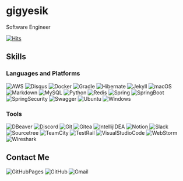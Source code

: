 # gigyesik

Software Engineer

[![Hits](https://hits.seeyoufarm.com/api/count/incr/badge.svg?url=https%3A%2F%2Fgithub.com%2Fgigyesik%2Fhit-counter&count_bg=%2379C83D&title_bg=%23555555&icon=&icon_color=%23E7E7E7&title=hits&edge_flat=false)](https://hits.seeyoufarm.com)

## Skills

### Languages and Platforms
![AWS](https://img.shields.io/badge/AWS-232F3E?style=flat-square&logo=AmazonWebServices&logoColor=white)
![Disqus](https://img.shields.io/badge/Disqus-2E9FFF?style=flat-square&logo=Disqus&logoColor=white)
![Docker](https://img.shields.io/badge/Docker-2496ED?style=flat-square&logo=Docker&logoColor=white)
![Gradle](https://img.shields.io/badge/Gradle-02303A?style=flat-square&logo=Gradle&logoColor=white)
![Hibernate](https://img.shields.io/badge/Hibernate-59666C?style=flat-square&logo=Hibernate&logoColor=white)
![Jekyll](https://img.shields.io/badge/Jekyll-CC0000?style=flat-square&logo=Jekyll&logoColor=white)
![macOS](https://img.shields.io/badge/macOS-000000?style=flat-square&logo=macOS&logoColor=white)
![Markdown](https://img.shields.io/badge/Markdown-000000?style=flat-square&logo=Markdown&logoColor=white)
![MySQL](https://img.shields.io/badge/MySQL-4479A1?style=flat-square&logo=MySQL&logoColor=white)
![Python](https://img.shields.io/badge/Python-3776AB?style=flat-square&logo=Python&logoColor=white)
![Redis](https://img.shields.io/badge/Redis-FF4438?style=flat-square&logo=Redis&logoColor=white)
![Spring](https://img.shields.io/badge/Spring-6DB33F?style=flat-square&logo=Spring&logoColor=white)
![SpringBoot](https://img.shields.io/badge/SpringBoot-6DB33F?style=flat-square&logo=SpringBoot&logoColor=white)
![SpringSecurity](https://img.shields.io/badge/SpringSecurity-6DB33F?style=flat-square&logo=SpringSecurity&logoColor=white)
![Swagger](https://img.shields.io/badge/Swagger-85EA2D?style=flat-square&logo=Swagger&logoColor=white)
![Ubuntu](https://img.shields.io/badge/Ubuntu-E95420?style=flat-square&logo=Ubuntu&logoColor=white)
![Windows](https://img.shields.io/badge/Windows-0078D4?style=flat-square&logo=Windows&logoColor=white)

### Tools
![DBeaver](https://img.shields.io/badge/DBeaver-382923?style=flat-square&logo=DBeaver&logoColor=white)
![Discord](https://img.shields.io/badge/Discord-5865F2?style=flat-square&logo=Discord&logoColor=white)
![Git](https://img.shields.io/badge/Git-F05032?style=flat-square&logo=Git&logoColor=white)
![Gitea](https://img.shields.io/badge/Gitea-609926?style=flat-square&logo=Gitea&logoColor=white)
![IntellijIDEA](https://img.shields.io/badge/IntellijIDEA-000000?style=flat-square&logo=IntellijIDEA&logoColor=white)
![Notion](https://img.shields.io/badge/Notion-000000?style=flat-square&logo=Notion&logoColor=white)
![Slack](https://img.shields.io/badge/Slack-4A154B?style=flat-square&logo=Slack&logoColor=white)
![Sourcetree](https://img.shields.io/badge/Sourcetree-0052CC?style=flat-square&logo=Sourcetree&logoColor=white)
![TeamCity](https://img.shields.io/badge/TeamCity-000000?style=flat-square&logo=TeamCity&logoColor=white)
![TestRail](https://img.shields.io/badge/TestRail-65C179?style=flat-square&logo=TestRail&logoColor=white)
![VisualStudioCode](https://img.shields.io/badge/VSCode-007ACC?style=flat-square&logo=VisualStudioCode&logoColor=white)
![WebStorm](https://img.shields.io/badge/WebStorm-000000?style=flat-square&logo=WebStorm&logoColor=white)
![Wireshark](https://img.shields.io/badge/Wireshark-1679A7?style=flat-square&logo=Wireshark&logoColor=white)

## Contact Me
![GitHubPages](https://img.shields.io/badge/Blog-222222?style=flat-square&logo=GitHubPages&logoColor=white)
![GitHub](https://img.shields.io/badge/GitHub-181717?style=flat-square&logo=GitHub&logoColor=white)
![Gmail](https://img.shields.io/badge/gigyesik@gmail.com-EA4335?style=flat-square&logo=Gmail&logoColor=white)


[//]: # (![BuyMeACoffee]&#40;https://img.shields.io/badge/BuyMeACoffee-FFDD00?style=flat-square&logo=BuyMeACoffee&logoColor=white&#41;)
[//]: # (![Tistory]&#40;https://img.shields.io/badge/Tistory-000000?style=flat-square&logo=Tistory&logoColor=white&#41;)
[//]: # (![X]&#40;https://img.shields.io/badge/X-000000?style=flat-square&logo=X&logoColor=white&#41;)


